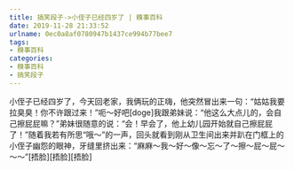 ```yaml
---
title: 搞笑段子->小侄子已经四岁了 | 糗事百科
date: 2019-11-28 21:33:52
urlname: 0ec0a8af0780947b1437ce994b77bee7
tags: 
- 糗事百科
categories:
- 糗事百科
- 搞笑段子
---
```

小侄子已经四岁了，今天回老家，我俩玩的正嗨，他突然冒出来一句：“姑姑我要拉臭臭！你不许跟过来！”呃～好吧[doge]我跟弟妹说：“他这么大点儿的，会自己擦屁屁嘛？”弟妹很随意的说：“会！早会了，他上幼儿园开始就自己擦屁屁了！”随着我若有所思“哦～”的一声，回头就看到刚从卫生间出来并趴在门框上的小侄子幽怨的眼神，牙缝里挤出来：“麻麻～我～好～像～忘～了～擦～屁～屁～～～”[捂脸][捂脸][捂脸]



